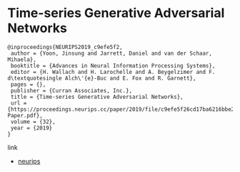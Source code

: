 # Time-series Generative Adversarial Networks
```
@inproceedings{NEURIPS2019_c9efe5f2,
 author = {Yoon, Jinsung and Jarrett, Daniel and van der Schaar, Mihaela},
 booktitle = {Advances in Neural Information Processing Systems},
 editor = {H. Wallach and H. Larochelle and A. Beygelzimer and F. d\textquotesingle Alch\'{e}-Buc and E. Fox and R. Garnett},
 pages = {},
 publisher = {Curran Associates, Inc.},
 title = {Time-series Generative Adversarial Networks},
 url = {https://proceedings.neurips.cc/paper/2019/file/c9efe5f26cd17ba6216bbe2a7d26d490-Paper.pdf},
 volume = {32},
 year = {2019}
}

```
link
- [neurips](https://proceedings.neurips.cc/paper/2019/file/c9efe5f26cd17ba6216bbe2a7d26d490-Paper.pdf)